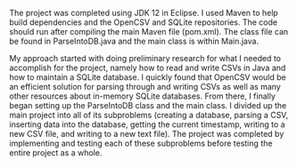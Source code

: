 The project was completed using JDK 12 in Eclipse. I used Maven to help build dependencies and the OpenCSV and SQLite repositories.
The code should run after compiling the main Maven file (pom.xml). The class file can be found in ParseIntoDB.java and the main class
is within Main.java.

My approach started with doing preliminary research for what I needed to accomplish for the project, namely how to read and write CSVs in 
Java and how to maintain a SQLite database. I quickly found that OpenCSV would be an efficient solution for parsing through and writing 
CSVs as well as many other resources about in-memory SQLite databases. From there, I finally began setting up the ParseIntoDB class and 
the main class. I divided up the main project into all of its subproblems (creating a database, parsing a CSV, inserting data into the 
database, getting the current timestamp, writing to a new CSV file, and writing to a new text file). The project was completed by 
implementing and testing each of these subproblems before testing the entire project as a whole.
